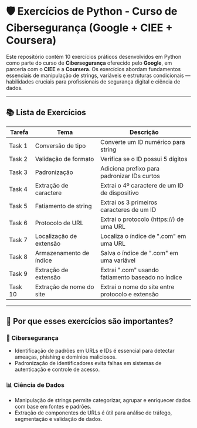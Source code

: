 # 🛡️ Exercícios de Python - Curso de Cibersegurança (Google + CIEE + Coursera)

Este repositório contém 10 exercícios práticos desenvolvidos em Python como parte do curso de **Cibersegurança** oferecido pelo **Google**, em parceria com o **CIEE** e a **Coursera**. Os exercícios abordam fundamentos essenciais de manipulação de strings, variáveis e estruturas condicionais — habilidades cruciais para profissionais de segurança digital e ciência de dados.

---

## 📚 Lista de Exercícios

| Tarefa | Tema | Descrição |
|-------|------|-----------|
| Task 1 | Conversão de tipo | Converte um ID numérico para string |
| Task 2 | Validação de formato | Verifica se o ID possui 5 dígitos |
| Task 3 | Padronização | Adiciona prefixo para padronizar IDs curtos |
| Task 4 | Extração de caractere | Extrai o 4º caractere de um ID de dispositivo |
| Task 5 | Fatiamento de string | Extrai os 3 primeiros caracteres de um ID |
| Task 6 | Protocolo de URL | Extrai o protocolo (https://) de uma URL |
| Task 7 | Localização de extensão | Localiza o índice de ".com" em uma URL |
| Task 8 | Armazenamento de índice | Salva o índice de ".com" em uma variável |
| Task 9 | Extração de extensão | Extrai ".com" usando fatiamento baseado no índice |
| Task 10 | Extração de nome do site | Extrai o nome do site entre protocolo e extensão |

---

## 🧠 Por que esses exercícios são importantes?

### 🔐 Cibersegurança
- Identificação de padrões em URLs e IDs é essencial para detectar ameaças, phishing e domínios maliciosos.
- Padronização de identificadores evita falhas em sistemas de autenticação e controle de acesso.

### 📊 Ciência de Dados
- Manipulação de strings permite categorizar, agrupar e enriquecer dados com base em fontes e padrões.
- Extração de componentes de URLs é útil para análise de tráfego, segmentação e validação de dados.



